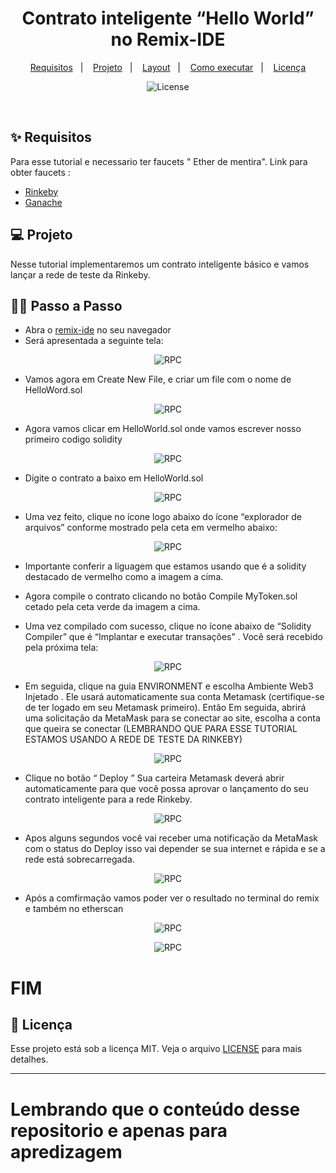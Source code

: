 <h1 align="center">
 Contrato inteligente “Hello World” no Remix-IDE
</h1>
<p align="center">
  <a href="#-tecnologias">Requisitos</a>&nbsp;&nbsp;&nbsp;|&nbsp;&nbsp;&nbsp;
  <a href="#-projeto">Projeto</a>&nbsp;&nbsp;&nbsp;|&nbsp;&nbsp;&nbsp;
  <a href="#-layout">Layout</a>&nbsp;&nbsp;&nbsp;|&nbsp;&nbsp;&nbsp;
  <a href="#-como-executar">Como executar</a>&nbsp;&nbsp;&nbsp;|&nbsp;&nbsp;&nbsp;
  <a href="#-licença">Licença</a>
</p>

<p align="center">
  <img alt="License" src="https://img.shields.io/static/v1?label=license&message=MIT&color=8257E5&labelColor=000000">
</p>

<br>

## ✨ Requisitos

Para esse tutorial e necessario ter faucets " Ether de mentira".
Link para obter faucets :

- [Rinkeby](https://faucet.rinkeby.io/)
- [Ganache](https://trufflesuite.com/ganache/)

## 💻 Projeto

Nesse tutorial implementaremos um contrato inteligente básico e vamos lançar a rede de teste da Rinkeby.

## 👶🏻 Passo a Passo

- Abra o [remix-ide](https://remix.ethereum.org/) no seu navegador
- Será apresentada a seguinte tela:

<p align="center">
  <img alt="RPC" src="./public/home.png">
</p>

- Vamos agora em Create New File, e criar um file com o nome de  HelloWord.sol

<p align="center">
  <img alt="RPC" src="./public/new.png">
</p>

- Agora vamos clicar em HelloWorld.sol onde vamos escrever nosso primeiro codigo solidity

<p align="center">
  <img alt="RPC" src="./public/myapp.png">
</p>
<p>

- Digite o contrato a baixo em HelloWorld.sol
</p>
<p align="center">
  <img alt="RPC" src="./public/helloword.png">
</p>

- Uma vez feito, clique no ícone logo abaixo do ícone “explorador de arquivos” conforme mostrado pela ceta em vermelho abaixo:
<p align="center">
  <img alt="RPC" src="./public/copilando.png">
</p>

- Importante conferir a liguagem que estamos usando que é a solidity destacado de vermelho como a imagem a cima.

- Agora compile o contrato clicando no botão Compile MyToken.sol cetado pela ceta verde da imagem a cima.

- Uma vez compilado com sucesso, clique no ícone abaixo de “Solidity Compiler” que é “Implantar e executar transações” . Você será recebido pela próxima tela:

<p align="center">
  <img alt="RPC" src="./public/ethereumdeploy.png">
</p>

- Em seguida, clique na guia ENVIRONMENT e escolha Ambiente Web3 Injetado . Ele usará automaticamente sua conta Metamask (certifique-se de ter logado em seu Metamask primeiro).
Então Em seguida, abrirá uma solicitação da MetaMask para se conectar ao site, escolha a conta que queira se conectar (LEMBRANDO QUE PARA ESSE TUTORIAL ESTAMOS USANDO A REDE DE TESTE DA RINKEBY) 

<p align="center">
  <img alt="RPC" src="./public/injectweb3.png">
</p>

- Clique no botão “ Deploy ” Sua carteira Metamask deverá abrir automaticamente para que você possa aprovar o lançamento do seu contrato inteligente para a rede Rinkeby.

<p align="center">
  <img alt="RPC" src="./public/confirmaTransacao.png">
</p>

- Apos alguns segundos você vai receber uma notificação da MetaMask com o status do Deploy isso vai depender se sua internet e rápida e se a rede está sobrecarregada.

<p align="center">
  <img alt="RPC" src="./public/metamask.png">
</p>

- Após a comfirmação vamos poder ver o resultado no terminal do remix e também no etherscan

<p align="center">
  <img alt="RPC" src="./public/deploy.png">
</p>

<p align="center">
  <img alt="RPC" src="./public/etherscan.png">
</p>

# FIM

## 📄 Licença

Esse projeto está sob a licença MIT. Veja o arquivo [LICENSE](LICENSE.md) para mais detalhes.

---
# Lembrando que o conteúdo desse repositorio e apenas para apredizagem 



